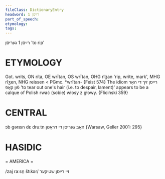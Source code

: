 ```yaml
---
fileClass: DictionaryEntry
headword: רײַסן 1
part_of_speech: 
etymology: 
tags: 
---
```

רײַסן 1
געריסן
'to rip'

ETYMOLOGY
===========
Got. writs, ON ríta, OE wrītan, OS wrītan, OHG rîʒan 'rip, write, mark', MHG rîʒen, NHG reissen < PGmc. *wrītan-
{Feist 574}
The idiom רײַסן זיך די האָר פֿון קאָפּ 'to tear out one's hair (i.e. to despair, lament)' appears to be a calque of Polish rwać (sobie) włosy z głowy. 
{Fliciński 359}

CENTRAL
========

ɔb gərᵻsn dɛ druːtn האָב געריסן די דראָטן {Warsaw, Geller 2001: 295}

HASIDIC
=======
= AMERICA = 

/zaj raːsn̩ štɩkər/ זיי רײַסן שטיקער